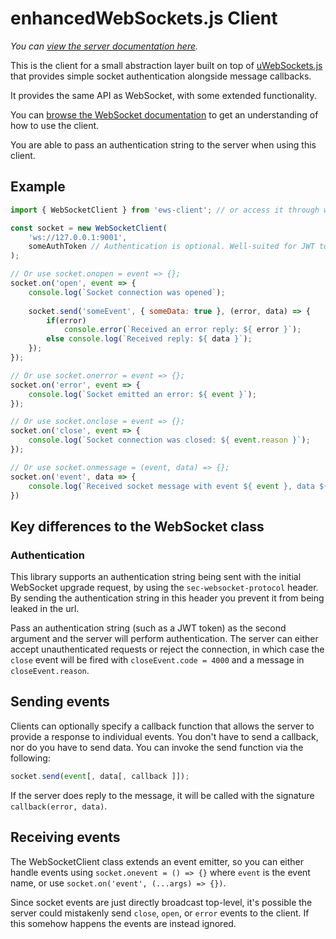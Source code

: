 # enhancedWebSockets.js Client
_You can [view the server documentation here](https://github.com/Kondax/enhancedWebSockets.js/tree/main/server)._

This is the client for a small abstraction layer built on top of
[uWebSockets.js](https://github.com/uNetworking/uWebSockets.js) that provides
simple socket authentication alongside message callbacks.

It provides the same API as WebSocket, with some extended functionality.

You can [browse the WebSocket documentation](https://developer.mozilla.org/en-US/docs/Web/API/WebSocket) to
get an understanding of how to use the client.

You are able to pass an authentication string to the server when using this client.

## Example
```js
import { WebSocketClient } from 'ews-client'; // or access it through window.WebSocketClient

const socket = new WebSocketClient(
    'ws://127.0.0.1:9001',
    someAuthToken // Authentication is optional. Well-suited for JWT tokens.
);

// Or use socket.onopen = event => {};
socket.on('open', event => {
    console.log(`Socket connection was opened`);
    
    socket.send('someEvent', { someData: true }, (error, data) => {
        if(error)
            console.error(`Received an error reply: ${ error }`);
        else console.log(`Received reply: ${ data }`);
    });
});

// Or use socket.onerror = event => {};
socket.on('error', event => {
    console.log(`Socket emitted an error: ${ event }`);
});

// Or use socket.onclose = event => {};
socket.on('close', event => {
    console.log(`Socket connection was closed: ${ event.reason }`);
});

// Or use socket.onmessage = (event, data) => {};
socket.on('event', data => {
    console.log(`Received socket message with event ${ event }, data ${ data }`);
})
```

## Key differences to the WebSocket class
### Authentication
This library supports an authentication string being sent with the initial WebSocket upgrade request,
by using the `sec-websocket-protocol` header. By sending the authentication string in this header you
prevent it from being leaked in the url.

Pass an authentication string (such as a JWT token) as the second argument and the server will perform
authentication. The server can either accept unauthenticated requests or reject the connection, in which
case the `close` event will be fired with `closeEvent.code = 4000` and a message in `closeEvent.reason`.

## Sending events
Clients can optionally specify a callback function that allows the server to provide a response
to individual events. You don't have to send a callback, nor do you have to send data. You can invoke
the send function via the following:

```js
socket.send(event[, data[, callback ]]);
```

If the server does reply to the message, it will be called with the signature `callback(error, data)`.

## Receiving events
The WebSocketClient class extends an event emitter, so you can either handle events using `socket.onevent = () => {}`
where `event` is the event name, or use `socket.on('event', (...args) => {})`.

Since socket events are just directly broadcast top-level, it's possible the server could mistakenly send
`close`, `open`, or `error` events to the client. If this somehow happens the events are instead ignored.